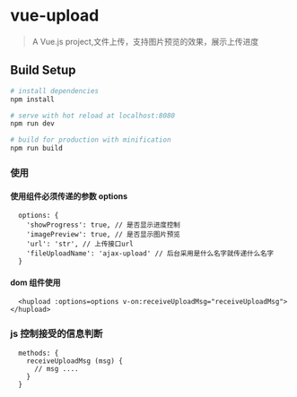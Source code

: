 # vue-upload

> A Vue.js project,文件上传，支持图片预览的效果，展示上传进度

## Build Setup

``` bash
# install dependencies
npm install 

# serve with hot reload at localhost:8080
npm run dev

# build for production with minification
npm run build
```

### 使用
#### 使用组件必须传递的参数 options
```
  options: {
    'showProgress': true, // 是否显示进度控制
    'imagePreview': true, // 是否显示图片预览
    'url': 'str', // 上传接口url
    'fileUploadName': 'ajax-upload' // 后台采用是什么名字就传递什么名字
  }

```
#### dom 组件使用
```
  <hupload :options=options v-on:receiveUploadMsg="receiveUploadMsg"> </hupload>
```
### js 控制接受的信息判断
```
  methods: {
    receiveUploadMsg (msg) {
      // msg ....
    }
  }
```
